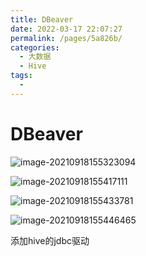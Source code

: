 ```yaml
---
title: DBeaver
date: 2022-03-17 22:07:27
permalink: /pages/5a826b/
categories:
  - 大数据
  - Hive
tags:
  - 
---
```

# DBeaver

![image-20210918155323094](https://cdn.jsdelivr.net/gh/Iekrwh/images/md-images/image-20210918155323094.png)

![image-20210918155417111](https://cdn.jsdelivr.net/gh/Iekrwh/images/md-images/image-20210918155417111.png)

![image-20210918155433781](https://cdn.jsdelivr.net/gh/Iekrwh/images/md-images/image-20210918155433781.png)

![image-20210918155446465](https://cdn.jsdelivr.net/gh/Iekrwh/images/md-images/image-20210918155446465.png)

添加hive的jdbc驱动



